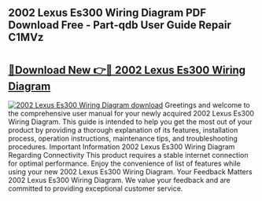 ## 2002 Lexus Es300 Wiring Diagram PDF Download Free - Part-qdb User Guide Repair C1MVz

# <h2><a href="http://dfq6by.blite.top/?on=2002+Lexus+Es300+Wiring+Diagram">🔗Download New 👉🔴 2002 Lexus Es300 Wiring Diagram</a></h2>

[![2002 Lexus Es300 Wiring Diagram download](https://i.imgur.com/lujVjoI.png)](http://dfq6by.blite.top/?on=2002+Lexus+Es300+Wiring+Diagram)
Greetings and welcome to the comprehensive user manual for your newly acquired 2002 Lexus Es300 Wiring Diagram. This guide is intended to help you get the most out of your product by providing a thorough explanation of its features, installation process, operation instructions, maintenance tips, and troubleshooting procedures. Important Information 2002 Lexus Es300 Wiring Diagram Regarding Connectivity This product requires a stable internet connection for optimal performance. Enjoy the convenience of list of features while using your new 2002 Lexus Es300 Wiring Diagram. Your Feedback Matters 2002 Lexus Es300 Wiring Diagram. We value your feedback and are committed to providing exceptional customer service.
